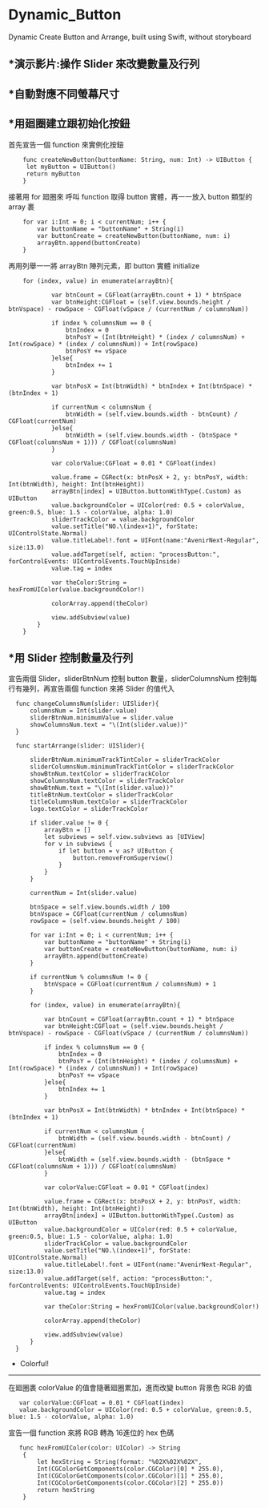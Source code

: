 # Dynamic_Button
Dynamic Create Button and Arrange, built using Swift, without storyboard
        
        
        
*演示影片:操作 Slider 來改變數量及行列
-------------------------------------------------------------------



        
        
*自動對應不同螢幕尺寸
-------------------------------------------------------------------



        
        
*用廻圈建立跟初始化按鈕
-------------------------------------------------------------------

首先宣告一個 function 來實例化按鈕

        func createNewButton(buttonName: String, num: Int) -> UIButton {
         let myButton = UIButton()
         return myButton
        }


接著用 for 廻圈來 呼叫 function 取得 button 實體，再一一放入 button 類型的 array 裹

        for var i:Int = 0; i < currentNum; i++ {
            var buttonName = "buttonName" + String(i)
            var buttonCreate = createNewButton(buttonName, num: i)
            arrayBtn.append(buttonCreate)
        }


再用列舉一一將 arrayBtn 陣列元素，即 button 實體 initialize

        for (index, value) in enumerate(arrayBtn){
                
                var btnCount = CGFloat(arrayBtn.count + 1) * btnSpace
                var btnHeight:CGFloat = (self.view.bounds.height / btnVspace) - rowSpace - CGFloat(vSpace / (currentNum / columnsNum))
                
                if index % columnsNum == 0 {
                    btnIndex = 0
                    btnPosY = (Int(btnHeight) * (index / columnsNum) + Int(rowSpace) * (index / columnsNum)) + Int(rowSpace)
                    btnPosY += vSpace
                }else{
                    btnIndex += 1
                }
                
                var btnPosX = Int(btnWidth) * btnIndex + Int(btnSpace) * (btnIndex + 1)
                
                if currentNum < columnsNum {
                    btnWidth = (self.view.bounds.width - btnCount) / CGFloat(currentNum)
                }else{
                    btnWidth = (self.view.bounds.width - (btnSpace * CGFloat(columnsNum + 1))) / CGFloat(columnsNum)
                }
                
                var colorValue:CGFloat = 0.01 * CGFloat(index)
                
                value.frame = CGRect(x: btnPosX + 2, y: btnPosY, width: Int(btnWidth), height: Int(btnHeight))
                arrayBtn[index] = UIButton.buttonWithType(.Custom) as UIButton
                value.backgroundColor = UIColor(red: 0.5 + colorValue, green:0.5, blue: 1.5 - colorValue, alpha: 1.0)
                sliderTrackColor = value.backgroundColor
                value.setTitle("NO.\(index+1)", forState: UIControlState.Normal)
                value.titleLabel!.font = UIFont(name:"AvenirNext-Regular", size:13.0)
                value.addTarget(self, action: "processButton:", forControlEvents: UIControlEvents.TouchUpInside)
                value.tag = index
                
                var theColor:String = hexFromUIColor(value.backgroundColor!)
                
                colorArray.append(theColor)
                
                view.addSubview(value)
            }
        }

  
        
        
  *用 Slider 控制數量及行列
-------------------------------------------------------------------

宣告兩個 Slider，sliderBtnNum 控制 button 數量，sliderColumnsNum 控制每行有幾列，再宣告兩個 function 來將 Slider 的值代入

      func changeColumnsNum(slider: UISlider){
          columnsNum = Int(slider.value)
          sliderBtnNum.minimumValue = slider.value
          showColumnsNum.text = "\(Int(slider.value))"
      }
              
      func startArrange(slider: UISlider){
          
          sliderBtnNum.minimumTrackTintColor = sliderTrackColor
          sliderColumnsNum.minimumTrackTintColor = sliderTrackColor
          showBtnNum.textColor = sliderTrackColor
          showColumnsNum.textColor = sliderTrackColor
          showBtnNum.text = "\(Int(slider.value))"
          titleBtnNum.textColor = sliderTrackColor
          titleColumnsNum.textColor = sliderTrackColor
          logo.textColor = sliderTrackColor
          
          if slider.value != 0 {
              arrayBtn = []
              let subviews = self.view.subviews as [UIView]
              for v in subviews {
                  if let button = v as? UIButton {
                      button.removeFromSuperview()
                  }
              }
          }
          
          currentNum = Int(slider.value)
          
          btnSpace = self.view.bounds.width / 100
          btnVspace = CGFloat(currentNum / columnsNum)
          rowSpace = (self.view.bounds.height / 100)
          
          for var i:Int = 0; i < currentNum; i++ {
              var buttonName = "buttonName" + String(i)
              var buttonCreate = createNewButton(buttonName, num: i)
              arrayBtn.append(buttonCreate)
          }
          
          if currentNum % columnsNum != 0 {
              btnVspace = CGFloat(currentNum / columnsNum) + 1
          }
          
          for (index, value) in enumerate(arrayBtn){
              
              var btnCount = CGFloat(arrayBtn.count + 1) * btnSpace
              var btnHeight:CGFloat = (self.view.bounds.height / btnVspace) - rowSpace - CGFloat(vSpace / (currentNum / columnsNum))
              
              if index % columnsNum == 0 {
                  btnIndex = 0
                  btnPosY = (Int(btnHeight) * (index / columnsNum) + Int(rowSpace) * (index / columnsNum)) + Int(rowSpace)
                  btnPosY += vSpace
              }else{
                  btnIndex += 1
              }
              
              var btnPosX = Int(btnWidth) * btnIndex + Int(btnSpace) * (btnIndex + 1)
              
              if currentNum < columnsNum {
                  btnWidth = (self.view.bounds.width - btnCount) / CGFloat(currentNum)
              }else{
                  btnWidth = (self.view.bounds.width - (btnSpace * CGFloat(columnsNum + 1))) / CGFloat(columnsNum)
              }
              
              var colorValue:CGFloat = 0.01 * CGFloat(index)
              
              value.frame = CGRect(x: btnPosX + 2, y: btnPosY, width: Int(btnWidth), height: Int(btnHeight))
              arrayBtn[index] = UIButton.buttonWithType(.Custom) as UIButton
              value.backgroundColor = UIColor(red: 0.5 + colorValue, green:0.5, blue: 1.5 - colorValue, alpha: 1.0)
              sliderTrackColor = value.backgroundColor
              value.setTitle("NO.\(index+1)", forState: UIControlState.Normal)
              value.titleLabel!.font = UIFont(name:"AvenirNext-Regular", size:13.0)
              value.addTarget(self, action: "processButton:", forControlEvents: UIControlEvents.TouchUpInside)
              value.tag = index
              
              var theColor:String = hexFromUIColor(value.backgroundColor!)
              
              colorArray.append(theColor)
              
              view.addSubview(value)
          }
      }



        
        
* Colorful!
-------------------------------------------------------------------
  
在廻圈裹 colorValue 的值會隨著廻圈累加，進而改變 button 背景色 RGB 的值 

       var colorValue:CGFloat = 0.01 * CGFloat(index)
       value.backgroundColor = UIColor(red: 0.5 + colorValue, green:0.5, blue: 1.5 - colorValue, alpha: 1.0)
  
  
宣告一個 function 來將 RGB 轉為 16進位的 hex 色碼
  
       func hexFromUIColor(color: UIColor) -> String
        {
            let hexString = String(format: "%02X%02X%02X",
            Int(CGColorGetComponents(color.CGColor)[0] * 255.0),
            Int(CGColorGetComponents(color.CGColor)[1] * 255.0),
            Int(CGColorGetComponents(color.CGColor)[2] * 255.0))
            return hexString
        }
  
